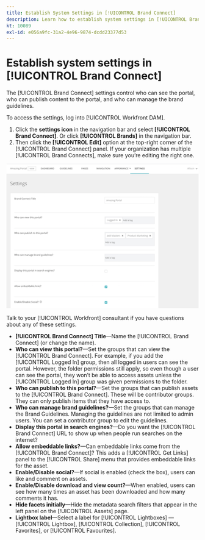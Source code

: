 ```yaml
---
title: Establish System Settings in [!UICONTROL Brand Connect]
description: Learn how to establish system settings in [!UICONTROL Brand Connect] of [!UICONTROL Workfront DAM].
kt: 10089
exl-id: e056a9fc-31a2-4e96-9874-dcdd23377d53
---
```

# Establish system settings in [!UICONTROL Brand Connect]

The [!UICONTROL Brand Connect] settings control who can see the portal, who can publish content to the portal, and who can manage the brand guidelines. 

To access the settings, log into [!UICONTROL Workfront DAM].

1. Click the **settings icon** in the navigation bar and select **[!UICONTROL Brand Connect]**. Or click **[!UICONTROL Brands]** in the navigation bar.
1. Then click the **[!UICONTROL Edit]** option at the top-right corner of the [!UICONTROL Brand Connect] panel. If your organization has multiple [!UICONTROL Brand Connects], make sure you’re editing the right one.

![A screenshot of the Brand Connect settings panel](assets/01-brand-portal-settings.png)

Talk to your [!UICONTROL Workfront] consultant if you have questions about any of these settings.

* **[!UICONTROL Brand Connect] Title**—Name the [!UICONTROL Brand Connect] (or change the name).
* **Who can view this portal?**—Set the groups that can view the [!UICONTROL Brand Connect]. For example, if you add the [!UICONTROL Logged In] group, then all logged in users can see the portal. However, the folder permissions still apply, so even though a user can see the portal, they won’t be able to access assets unless the [!UICONTROL Logged In] group was given permissions to the folder.
* **Who can publish to this portal?**—Set the groups that can publish assets to the [!UICONTROL Brand Connect]. These will be contributor groups. They can only publish items that they have access to.
* **Who can manage brand guidelines?**—Set the groups that can manage the Brand Guidelines. Managing the guidelines are not limited to admin users. You can set a contributor group to edit the guidelines.
* **Display this portal in search engines?**—Do you want the [!UICONTROL Brand Connect] URL to show up when people run searches on the internet?
* **Allow embeddable links?**—Can embeddable links come from the [!UICONTROL Brand Connect]? This adds a [!UICONTROL Get Links] panel to the [!UICONTROL Share] menu that provides embeddable links for the asset.
* **Enable/Disable social?**—If social is enabled (check the box), users can like and comment on assets.
* **Enable/Disable download and view count?**—When enabled, users can see how many times an asset has been downloaded and how many comments it has.
* **Hide facets initially**—Hide the metadata search filters that appear in the left panel on the [!UICONTROL Assets] page.
* **Lightbox label**—Select a label for [!UICONTROL Lightboxes] — [!UICONTROL Lightbox], [!UICONTROL Collection], [!UICONTROL Favorites], or [!UICONTROL Favourites].
